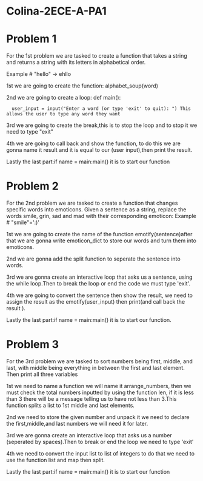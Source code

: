 # Colina-2ECE-A-PA1

# Problem 1
For the 1st problem we are tasked to create a function that takes a string and returns a string with its letters in alphabetical order.

Example # "hello" -> ehllo

1st we are going to create the function: alphabet_soup(word)

2nd we are going to create a loop: def main():
  ```while True:
    user_input = input("Enter a word (or type 'exit' to quit): ") This allows the user to type any word they want
```
3rd we are going to create the break,this is to stop the loop and to stop it we need to type "exit"

4th we are going to call back and show the function, to do this we are gonna name it result and it is equal to our (user input),then print the result.

Lastly the last part:if name = main:main() it is to start our function

# Problem 2
For the 2nd problem we are tasked to create a function that changes specific words into emoticons. Given a sentence
as a string, replace the words smile, grin, sad and mad with their corresponding emoticon:
Example # "smile"=':)'

1st we are going to create the name of the function emotify(sentence)after that  we are gonna write emoticon_dict to store our words and turn them into emoticons.

2nd we are gonna add the split function to seperate the sentence into words.

3rd we are gonna create an interactive loop that asks us a sentence, using the while loop.Then to break the loop or end the code we must type 'exit'.

4th we are going to convert the sentence then show the result, we need to assign the result as the emotify(user_input) then print(and call back the result ).

Lastly the last part:if name = main:main() it is to start our function.

# Problem 3
For the 3rd problem we are tasked to sort numbers being first,
middle, and last, with middle being everything in between the first and last element. Then print all three
variables

1st we need to name a function we will name it arrange_numbers, then we must
check the total numbers inputted by using the function len, if it is less than 3 there will be a message telling us to have not less than 3.This function splits a list to 1st middle and last elements.

2nd we need to store the given number and unpack it we need to declare the first,middle,and last numbers we will need it for later.

3rd we are gonna create an interactive loop that asks us a number (seperated by spaces).Then to break or end the loop we need to type 'exit'

4th we need to convert the input list to list of integers to do that we need to use the function list and map then split.

Lastly the last part:if name = main:main() it is to start our function
